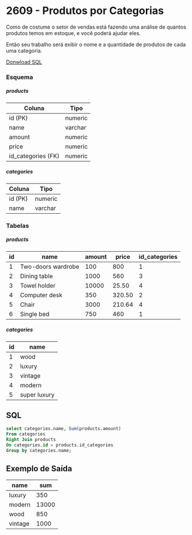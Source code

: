 # 2609 - Produtos por Categorias

Como de costume o setor de vendas está fazendo uma análise de quantos produtos temos em estoque, e você poderá ajudar eles.

Então seu trabalho será exibir o nome e a quantidade de produtos de cada uma categoria.

[Donwload SQL](https://www.beecrowd.com.br/repository-sql/2609.sql)

### Esquema

##### products

| Coluna             | Tipo    |
| ------------------ | ------- |
| id (PK)            | numeric |
| name               | varchar |
| amount             | numeric |
| price              | numeric |
| id_categories (FK) | numeric |

##### categories

| Coluna  | Tipo    |
| ------- | ------- |
| id (PK) | numeric |
| name    | varchar |

### Tabelas

##### products

| id  | name               | amount | price  | id_categories |
| --- | ------------------ | ------ | ------ | ------------- |
| 1   | Two-doors wardrobe | 100    | 800    | 1             |
| 2   | Dining table       | 1000   | 560    | 3             |
| 3   | Towel holder       | 10000  | 25.50  | 4             |
| 4   | Computer desk      | 350    | 320.50 | 2             |
| 5   | Chair              | 3000   | 210.64 | 4             |
| 6   | Single bed         | 750    | 460    | 1             |

##### categories

| id  | name         |
| --- | ------------ |
| 1   | wood         |
| 2   | luxury       |
| 3   | vintage      |
| 4   | modern       |
| 5   | super luxury |

## SQL

```sql
select categories.name, Sum(products.amount)
From categories
Right Join products
On categories.id = products.id_categories
Group by categories.name;
```

## Exemplo de Saída

| name    | sum   |
| ------- | ----- |
| luxury  | 350   |
| modern  | 13000 |
| wood    | 850   |
| vintage | 1000  |
